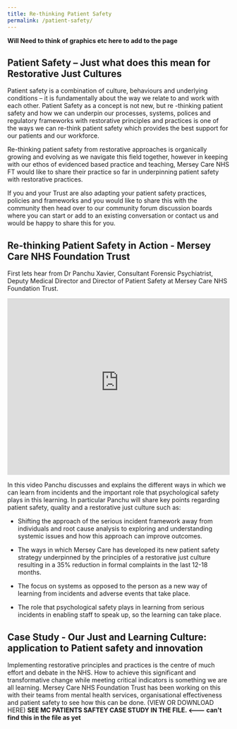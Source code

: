 ```yaml
---
title: Re-thinking Patient Safety
permalink: /patient-safety/
---
```


**Will Need to think of graphics etc here to add to the page**

## Patient Safety – Just what does this mean for Restorative Just Cultures

Patient safety is a combination of culture, behaviours and underlying conditions – it is fundamentally about the way we relate to and work with each other. Patient Safety as a concept is not new, but re -thinking patient safety and how we can underpin our processes, systems, polices and regulatory frameworks with restorative principles and practices is one of the ways we can re-think patient safety which provides the best support for our patients and our workforce.

Re-thinking patient safety from restorative approaches is organically growing and evolving as we navigate this field together, however in keeping with our ethos of evidenced based practice and teaching, Mersey Care NHS FT would like to share their practice so far in underpinning patient safety with restorative practices.

If you and your Trust are also adapting your patient safety practices, policies and frameworks and you would like to share this with the community then head over to our community forum discussion boards where you can start or add to an existing conversation or contact us and would be happy to share this for you.

## Re-thinking Patient Safety in Action - Mersey Care NHS Foundation Trust

First lets hear from Dr Panchu Xavier, Consultant Forensic Psychiatrist, Deputy Medical Director and Director of Patient Safety at Mersey Care NHS Foundation Trust.

<iframe src="https://northumbria.hosted.panopto.com/Panopto/Pages/Embed.aspx?id=4ebbcb8e-28c2-4f0e-bfed-ac540075fc52" width="100%" height="400px" frameborder="0"> </iframe>

In this video Panchu discusses and explains the different ways in which we can learn from incidents and the important role that psychological safety plays in this learning. In particular Panchu will share key points regarding patient safety, quality and a restorative just culture such as:

* Shifting the approach of the serious incident framework away from individuals and root cause analysis to exploring and understanding systemic issues and how this approach can improve outcomes.

* The ways in which Mersey Care has developed its new patient safety strategy underpinned by the principles of a restorative just culture resulting in a 35% reduction in formal complaints in the last 12-18 months.

* The focus on systems as opposed to the person as a new way of learning from incidents and adverse events that take place.

* The role that psychological safety plays in learning from serious incidents in enabling staff to speak up, so the learning can take place.

## Case Study - Our Just and Learning Culture: application to Patient safety and innovation

Implementing restorative principles and practices is the centre of much effort and debate in the NHS. How to achieve this significant and transformative change while meeting critical indicators is something we are all learning. Mersey Care NHS Foundation Trust has been working on this with their teams from mental health services, organisational effectiveness and patient safety to see how this can be done. (VIEW OR DOWNLOAD HERE) **SEE MC PATIENTS SAFTEY CASE STUDY IN THE FILE. <--- can't find this in the file as yet**

<object data="../assets/documents/Mersey Care - Respect and civility 15_9_21.pdf" width="100%" height="100%" type='application/pdf'></object>
